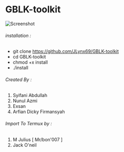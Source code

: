 # GBLK-toolkit
![Screenshot](https://image.ibb.co/eZ8Pxd/Untitled.png)
###### installation :
* git clone https://github.com/JLynx69/GBLK-toolkit
* cd GBLK-toolkit
* chmod +x install
* ./install

###### Created By :
1. Syifani Abdullah
2. Nunul Azmi
3. Exsan
4. Arfian Dicky Firmansyah

###### Import To Termux by :
1. M Julius [ Mr/bon'007 ]
2. Jack O'neil
